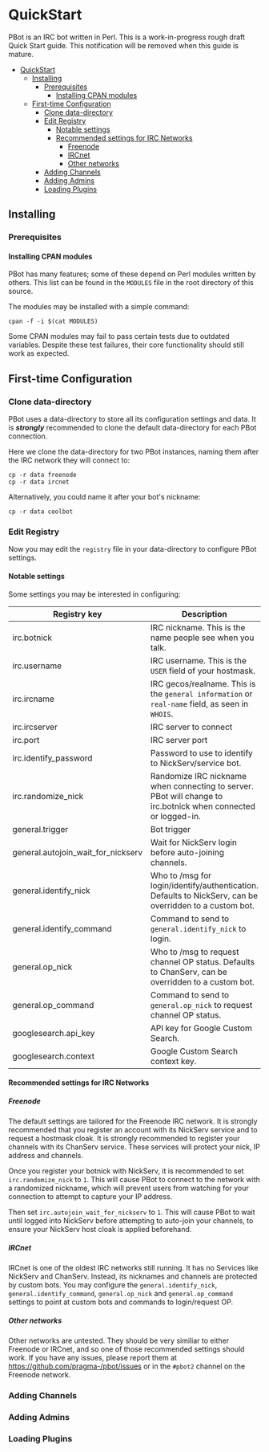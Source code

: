 QuickStart
==========
PBot is an IRC bot written in Perl. This is a work-in-progress rough draft Quick Start guide.
This notification will be removed when this guide is mature.

<!-- md-toc-begin -->
* [QuickStart](#quickstart)
  * [Installing](#installing)
    * [Prerequisites](#prerequisites)
      * [Installing CPAN modules](#installing-cpan-modules)
  * [First-time Configuration](#first-time-configuration)
    * [Clone data-directory](#clone-data-directory)
    * [Edit Registry](#edit-registry)
      * [Notable settings](#notable-settings)
      * [Recommended settings for IRC Networks](#recommended-settings-for-irc-networks)
        * [Freenode](#freenode)
        * [IRCnet](#ircnet)
        * [Other networks](#other-networks)
    * [Adding Channels](#adding-channels)
    * [Adding Admins](#adding-admins)
    * [Loading Plugins](#loading-plugins)
<!-- md-toc-end -->

Installing
----------

### Prerequisites

#### Installing CPAN modules

PBot has many features; some of these depend on Perl modules written by others.
This list can be found in the `MODULES` file in the root directory of this source.

The modules may be installed with a simple command:

    cpan -f -i $(cat MODULES)

Some CPAN modules may fail to pass certain tests due to outdated variables.
Despite these test failures, their core functionality should still work as
expected.

First-time Configuration
------------------------

### Clone data-directory

PBot uses a data-directory to store all its configuration settings and data. It
is **_strongly_** recommended to clone the default data-directory for each PBot
connection.

Here we clone the data-directory for two PBot instances, naming them after the
IRC network they will connect to:

    cp -r data freenode
    cp -r data ircnet

Alternatively, you could name it after your bot's nickname:

    cp -r data coolbot

### Edit Registry

Now you may edit the `registry` file in your data-directory to configure PBot settings.

#### Notable settings

Some settings you may be interested in configuring:

Registry key | Description | Default value
--- | --- | ---:
irc.botnick | IRC nickname. This is the name people see when you talk. | _undefined_
irc.username | IRC username. This is the `USER` field of your hostmask. | pbot3
irc.ircname | IRC gecos/realname. This is the `general information` or `real-name` field, as seen in `WHOIS`. | https://github.com/pragma-/pbot
irc.ircserver | IRC server to connect | irc.freenode.net
irc.port | IRC server port | 6667
irc.identify_password | Password to use to identify to NickServ/service bot. | _undefined_
irc.randomize_nick | Randomize IRC nickname when connecting to server. PBot will change to irc.botnick when connected or logged-in. | 0
general.trigger | Bot trigger | [!]
general.autojoin_wait_for_nickserv | Wait for NickServ login before auto-joining channels. | 0
general.identify_nick | Who to /msg for login/identify/authentication. Defaults to NickServ, can be overridden to a custom bot. | NickServ
general.identify_command | Command to send to `general.identify_nick` to login. | identify $nick $password
general.op_nick | Who to /msg to request channel OP status. Defaults to ChanServ, can be overridden to a custom bot. | ChanServ
general.op_command | Command to send to `general.op_nick` to request channel OP status. | op $channel
googlesearch.api_key | API key for Google Custom Search. | _undefined_
googlesearch.context | Google Custom Search context key. | _undefined_

#### Recommended settings for IRC Networks
##### Freenode

The default settings are tailored for the Freenode IRC network. It is strongly recommended that
you register an account with its NickServ service and to request a hostmask cloak. It is strongly
recommended to register your channels with its ChanServ service. These services will protect your
nick, IP address and channels.

Once you register your botnick with NickServ, it is recommended to set `irc.randomize_nick` to `1`.
This will cause PBot to connect to the network with a randomized nickname, which will prevent users
from watching for your connection to attempt to capture your IP address.

Then set `irc.autojoin_wait_for_nickserv` to `1`. This will cause PBot to wait until logged into NickServ
before attempting to auto-join your channels, to ensure your NickServ host cloak is applied beforehand.

##### IRCnet

IRCnet is one of the oldest IRC networks still running. It has no Services like NickServ and ChanServ.
Instead, its nicknames and channels are protected by custom bots. You may configure the
`general.identify_nick`, `general.identify_command`, `general.op_nick` and `general.op_command` settings
to point at custom bots and commands to login/request OP.

##### Other networks

Other networks are untested. They should be very similiar to either Freenode or IRCnet, and so one of those
recommended settings should work. If you have any issues, please report them at https://github.com/pragma-/pbot/issues
or in the `#pbot2` channel on the Freenode network.

### Adding Channels

### Adding Admins

### Loading Plugins



